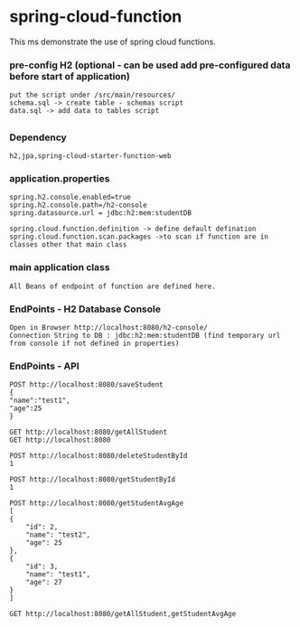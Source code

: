 # spring-cloud-function
This ms demonstrate the use of spring cloud functions.

### pre-config H2 (optional - can be used add pre-configured data before start of application)
	put the script under /src/main/resources/
	schema.sql -> create table - schemas script
	data.sql -> add data to tables script
##
### Dependency
    h2,jpa,spring-cloud-starter-function-web

### application.properties
    spring.h2.console.enabled=true
	spring.h2.console.path=/h2-console
	spring.datasource.url = jdbc:h2:mem:studentDB

    spring.cloud.function.definition -> define default defination
    spring.cloud.function.scan.packages ->to scan if function are in classes other that main class

### main application class
    All Beans of endpoint of function are defined here.

### EndPoints - H2 Database Console
	Open in Browser http://localhost:8080/h2-console/
	Connection String to DB : jdbc:h2:mem:studentDB (find temporary url from console if not defined in properties)


### EndPoints - API
    POST http://localhost:8080/saveStudent
    {
    "name":"test1",
    "age":25
    }

    GET http://localhost:8080/getAllStudent
    GET http://localhost:8080
	
	POST http://localhost:8080/deleteStudentById
	1

	POST http://localhost:8080/getStudentById
    1

    POST http://localhost:8080/getStudentAvgAge
    [
    {
        "id": 2,
        "name": "test2",
        "age": 25
    },
    {
        "id": 3,
        "name": "test1",
        "age": 27
    }
    ]
    
    GET http://localhost:8080/getAllStudent,getStudentAvgAge
	
